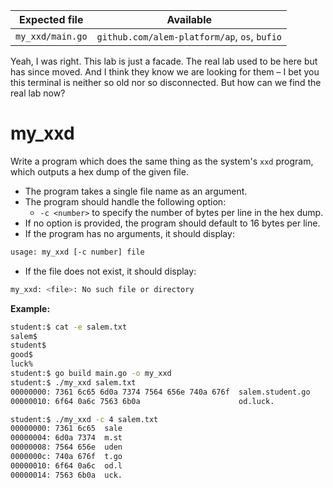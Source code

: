 | Expected file    | Available                                    |
| ---------------- | -------------------------------------------- |
| `my_xxd/main.go` | `github.com/alem-platform/ap`, `os`, `bufio` |

<p data-story-username="di0n">Yeah, I was right. This lab is just a facade. The real lab used to be here but has since moved. And I think they know we are looking for them – I bet you this terminal is neither so old nor so disconnected. But how can we find the real lab now?</p>

# my_xxd

Write a program which does the same thing as the system's `xxd` program, which outputs a hex dump of the given file.

- The program takes a single file name as an argument.
- The program should handle the following option:
  - `-c <number>` to specify the number of bytes per line in the hex dump.
- If no option is provided, the program should default to 16 bytes per line.
- If the program has no arguments, it should display:

```sh
usage: my_xxd [-c number] file
```

- If the file does not exist, it should display:

```sh
my_xxd: <file>: No such file or directory
```

**Example:**

```sh
student:$ cat -e salem.txt
salem$
student$
good$
luck%
student:$ go build main.go -o my_xxd
student:$ ./my_xxd salem.txt
00000000: 7361 6c65 6d0a 7374 7564 656e 740a 676f  salem.student.go
00000010: 6f64 0a6c 7563 6b0a                      od.luck.
```

```sh
student:$ ./my_xxd -c 4 salem.txt
00000000: 7361 6c65  sale
00000004: 6d0a 7374  m.st
00000008: 7564 656e  uden
0000000c: 740a 676f  t.go
00000010: 6f64 0a6c  od.l
00000014: 7563 6b0a  uck.
```

